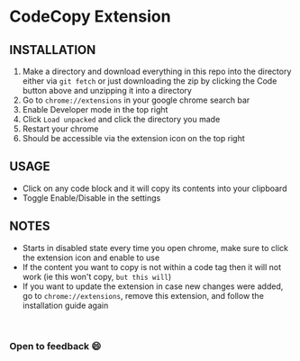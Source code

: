 # CodeCopy Extension

## INSTALLATION

1. Make a directory and download everything in this repo into the directory either via `git fetch` or just downloading the zip by clicking the Code button above and unzipping it into a directory
2. Go to `chrome://extensions` in your google chrome search bar
3. Enable Developer mode in the top right
4. Click `Load unpacked` and click the directory you made
5. Restart your chrome
6. Should be accessible via the extension icon on the top right

## USAGE

- Click on any code block and it will copy its contents into your clipboard
- Toggle Enable/Disable in the settings

## NOTES

- Starts in disabled state every time you open chrome, make sure to click the extension icon and enable to use
- If the content you want to copy is not within a code tag then it will not work (ie this won't copy, `but this will`)
- If you want to update the extension in case new changes were added, go to `chrome://extensions`, remove this extension, and follow the installation guide again

<br />

### Open to feedback :smile:
